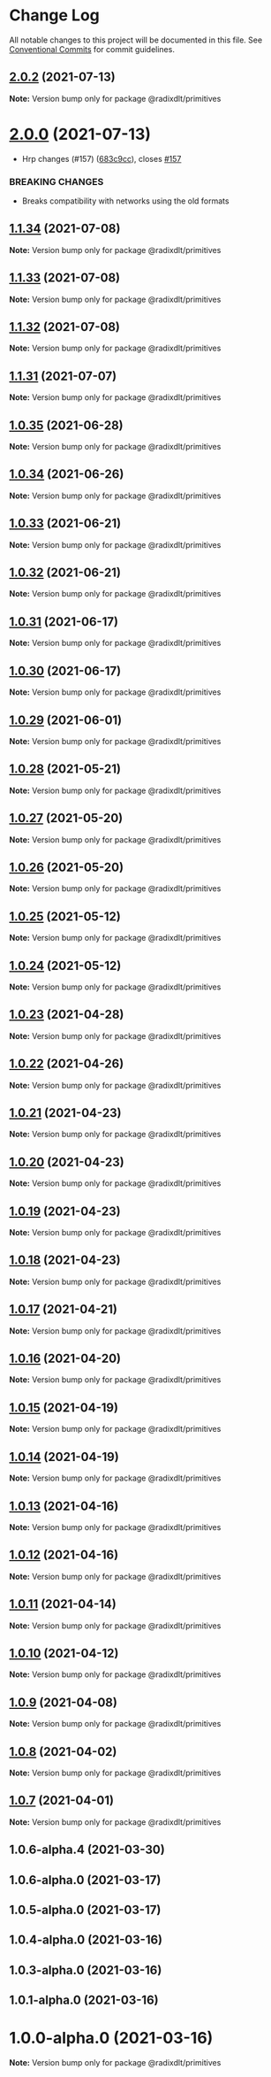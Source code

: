 # Change Log

All notable changes to this project will be documented in this file.
See [Conventional Commits](https://conventionalcommits.org) for commit guidelines.

## [2.0.2](https://github.com/radixdlt/radixdlt-javascript/compare/@radixdlt/primitives@2.0.0...@radixdlt/primitives@2.0.2) (2021-07-13)

**Note:** Version bump only for package @radixdlt/primitives





# [2.0.0](https://github.com/radixdlt/radixdlt-javascript/compare/@radixdlt/primitives@1.1.31...@radixdlt/primitives@2.0.0) (2021-07-13)


* Hrp changes (#157) ([683c9cc](https://github.com/radixdlt/radixdlt-javascript/commit/683c9cc79d6e9f07c54ca8ac77dd5dd0616e379c)), closes [#157](https://github.com/radixdlt/radixdlt-javascript/issues/157)


### BREAKING CHANGES

* Breaks compatibility with networks using the old formats





## [1.1.34](https://github.com/radixdlt/radixdlt-javascript/compare/@radixdlt/primitives@1.1.33...@radixdlt/primitives@1.1.34) (2021-07-08)

**Note:** Version bump only for package @radixdlt/primitives





## [1.1.33](https://github.com/radixdlt/radixdlt-javascript/compare/@radixdlt/primitives@1.1.32...@radixdlt/primitives@1.1.33) (2021-07-08)

**Note:** Version bump only for package @radixdlt/primitives





## [1.1.32](https://github.com/radixdlt/radixdlt-javascript/compare/@radixdlt/primitives@1.1.31...@radixdlt/primitives@1.1.32) (2021-07-08)

**Note:** Version bump only for package @radixdlt/primitives





## [1.1.31](https://github.com/radixdlt/radixdlt-javascript/compare/@radixdlt/primitives@1.0.35...@radixdlt/primitives@1.1.31) (2021-07-07)

**Note:** Version bump only for package @radixdlt/primitives





## [1.0.35](https://github.com/radixdlt/radixdlt-javascript/compare/@radixdlt/primitives@1.0.34...@radixdlt/primitives@1.0.35) (2021-06-28)

**Note:** Version bump only for package @radixdlt/primitives





## [1.0.34](https://github.com/radixdlt/radixdlt-javascript/compare/@radixdlt/primitives@1.0.33...@radixdlt/primitives@1.0.34) (2021-06-26)

**Note:** Version bump only for package @radixdlt/primitives





## [1.0.33](https://github.com/radixdlt/radixdlt-javascript/compare/@radixdlt/primitives@1.0.32...@radixdlt/primitives@1.0.33) (2021-06-21)

**Note:** Version bump only for package @radixdlt/primitives





## [1.0.32](https://github.com/radixdlt/radixdlt-javascript/compare/@radixdlt/primitives@1.0.31...@radixdlt/primitives@1.0.32) (2021-06-21)

**Note:** Version bump only for package @radixdlt/primitives





## [1.0.31](https://github.com/radixdlt/radixdlt-javascript/compare/@radixdlt/primitives@1.0.29...@radixdlt/primitives@1.0.31) (2021-06-17)

**Note:** Version bump only for package @radixdlt/primitives





## [1.0.30](https://github.com/radixdlt/radixdlt-javascript/compare/@radixdlt/primitives@1.0.29...@radixdlt/primitives@1.0.30) (2021-06-17)

**Note:** Version bump only for package @radixdlt/primitives





## [1.0.29](https://github.com/radixdlt/radixdlt-javascript/compare/@radixdlt/primitives@1.0.28...@radixdlt/primitives@1.0.29) (2021-06-01)

**Note:** Version bump only for package @radixdlt/primitives





## [1.0.28](https://github.com/radixdlt/radixdlt-javascript/compare/@radixdlt/primitives@1.0.27...@radixdlt/primitives@1.0.28) (2021-05-21)

**Note:** Version bump only for package @radixdlt/primitives





## [1.0.27](https://github.com/radixdlt/radixdlt-javascript/compare/@radixdlt/primitives@1.0.26...@radixdlt/primitives@1.0.27) (2021-05-20)

**Note:** Version bump only for package @radixdlt/primitives





## [1.0.26](https://github.com/radixdlt/radixdlt-javascript/compare/@radixdlt/primitives@1.0.25...@radixdlt/primitives@1.0.26) (2021-05-20)

**Note:** Version bump only for package @radixdlt/primitives





## [1.0.25](https://github.com/radixdlt/radixdlt-javascript/compare/@radixdlt/primitives@1.0.24...@radixdlt/primitives@1.0.25) (2021-05-12)

**Note:** Version bump only for package @radixdlt/primitives





## [1.0.24](https://github.com/radixdlt/radixdlt-javascript/compare/@radixdlt/primitives@1.0.23...@radixdlt/primitives@1.0.24) (2021-05-12)

**Note:** Version bump only for package @radixdlt/primitives





## [1.0.23](https://github.com/radixdlt/radixdlt-javascript/compare/@radixdlt/primitives@1.0.22...@radixdlt/primitives@1.0.23) (2021-04-28)

**Note:** Version bump only for package @radixdlt/primitives





## [1.0.22](https://github.com/radixdlt/radixdlt-javascript/compare/@radixdlt/primitives@1.0.21...@radixdlt/primitives@1.0.22) (2021-04-26)

**Note:** Version bump only for package @radixdlt/primitives





## [1.0.21](https://github.com/radixdlt/radixdlt-javascript/compare/@radixdlt/primitives@1.0.20...@radixdlt/primitives@1.0.21) (2021-04-23)

**Note:** Version bump only for package @radixdlt/primitives





## [1.0.20](https://github.com/radixdlt/radixdlt-javascript/compare/@radixdlt/primitives@1.0.19...@radixdlt/primitives@1.0.20) (2021-04-23)

**Note:** Version bump only for package @radixdlt/primitives





## [1.0.19](https://github.com/radixdlt/radixdlt-javascript/compare/@radixdlt/primitives@1.0.18...@radixdlt/primitives@1.0.19) (2021-04-23)

**Note:** Version bump only for package @radixdlt/primitives





## [1.0.18](https://github.com/radixdlt/radixdlt-javascript/compare/@radixdlt/primitives@1.0.17...@radixdlt/primitives@1.0.18) (2021-04-23)

**Note:** Version bump only for package @radixdlt/primitives





## [1.0.17](https://github.com/radixdlt/radixdlt-javascript/compare/@radixdlt/primitives@1.0.16...@radixdlt/primitives@1.0.17) (2021-04-21)

**Note:** Version bump only for package @radixdlt/primitives





## [1.0.16](https://github.com/radixdlt/radixdlt-javascript/compare/@radixdlt/primitives@1.0.15...@radixdlt/primitives@1.0.16) (2021-04-20)

**Note:** Version bump only for package @radixdlt/primitives





## [1.0.15](https://github.com/radixdlt/radixdlt-javascript/compare/@radixdlt/primitives@1.0.14...@radixdlt/primitives@1.0.15) (2021-04-19)

**Note:** Version bump only for package @radixdlt/primitives





## [1.0.14](https://github.com/radixdlt/radixdlt-javascript/compare/@radixdlt/primitives@1.0.13...@radixdlt/primitives@1.0.14) (2021-04-19)

**Note:** Version bump only for package @radixdlt/primitives





## [1.0.13](https://github.com/radixdlt/radixdlt-javascript/compare/@radixdlt/primitives@1.0.12...@radixdlt/primitives@1.0.13) (2021-04-16)

**Note:** Version bump only for package @radixdlt/primitives





## [1.0.12](https://github.com/radixdlt/radixdlt-javascript/compare/@radixdlt/primitives@1.0.11...@radixdlt/primitives@1.0.12) (2021-04-16)

**Note:** Version bump only for package @radixdlt/primitives





## [1.0.11](https://github.com/radixdlt/radixdlt-javascript/compare/@radixdlt/primitives@1.0.10...@radixdlt/primitives@1.0.11) (2021-04-14)

**Note:** Version bump only for package @radixdlt/primitives





## [1.0.10](https://github.com/radixdlt/radixdlt-javascript/compare/@radixdlt/primitives@1.0.9...@radixdlt/primitives@1.0.10) (2021-04-12)

**Note:** Version bump only for package @radixdlt/primitives





## [1.0.9](https://github.com/radixdlt/radixdlt-javascript/compare/@radixdlt/primitives@1.0.8...@radixdlt/primitives@1.0.9) (2021-04-08)

**Note:** Version bump only for package @radixdlt/primitives





## [1.0.8](https://github.com/radixdlt/radixdlt-javascript/compare/@radixdlt/primitives@1.0.7...@radixdlt/primitives@1.0.8) (2021-04-02)

**Note:** Version bump only for package @radixdlt/primitives





## [1.0.7](https://github.com/radixdlt/radixdlt-javascript/compare/@radixdlt/primitives@1.0.6...@radixdlt/primitives@1.0.7) (2021-04-01)

**Note:** Version bump only for package @radixdlt/primitives





## 1.0.6-alpha.4 (2021-03-30)



## 1.0.6-alpha.0 (2021-03-17)



## 1.0.5-alpha.0 (2021-03-17)



## 1.0.4-alpha.0 (2021-03-16)



## 1.0.3-alpha.0 (2021-03-16)



## 1.0.1-alpha.0 (2021-03-16)



# 1.0.0-alpha.0 (2021-03-16)

**Note:** Version bump only for package @radixdlt/primitives
